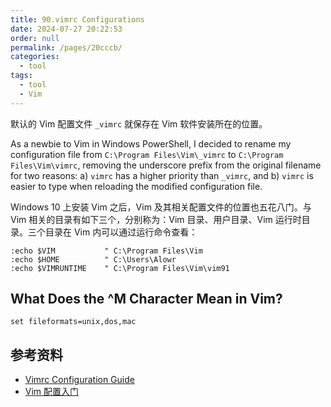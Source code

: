 ```yaml
---
title: 90.vimrc Configurations
date: 2024-07-27 20:22:53
order: null
permalink: /pages/20cccb/
categories: 
  - tool
tags: 
  - tool
  - Vim
---
```


默认的 Vim 配置文件 `_vimrc` 就保存在 Vim 软件安装所在的位置。

As a newbie to Vim in Windows PowerShell, I decided to rename my configuration file from `C:\Program Files\Vim\_vimrc` to `C:\Program Files\Vim\vimrc`, removing the underscore prefix from the original filename for two reasons: a) `vimrc` has a higher priority than `_vimrc`, and b) `vimrc` is easier to type when reloading the modified configuration file.

Windows 10 上安装 Vim 之后，Vim 及其相关配置文件的位置也五花八门。与 Vim 相关的目录有如下三个，分别称为：Vim 目录、用户目录、Vim 运行时目录。三个目录在 Vim 内可以通过运行命令查看：

```vim
:echo $VIM           " C:\Program Files\Vim
:echo $HOME          " C:\Users\Alowr
:echo $VIMRUNTIME    " C:\Program Files\Vim\vim91
```

## What Does the ^M Character Mean in Vim?

```vimrc
set fileformats=unix,dos,mac
```
## 参考资料

- [Vimrc Configuration Guide](https://www.freecodecamp.org/news/vimrc-configuration-guide-customize-your-vim-editor/)
- [Vim 配置入门](https://ruanyifeng.com/blog/2018/09/vimrc.html)

